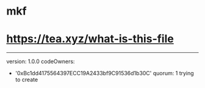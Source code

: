 # mkf
# https://tea.xyz/what-is-this-file
---
version: 1.0.0
codeOwners:
  - '0xBc1dd4175564397ECC19A2433bf9C91536d1b30C'
quorum: 1
trying to create
